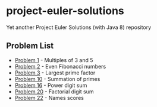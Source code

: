 # project-euler-solutions
Yet another Project Euler Solutions (with Java 8) repository

## Problem List
* [Problem 1](https://github.com/OguzOzkeroglu/project-euler-solutions/blob/master/src/main/java/com/foo/projecteuler/Problem1.java) - Multiples of 3 and 5
* [Problem 2](https://github.com/OguzOzkeroglu/project-euler-solutions/blob/master/src/main/java/com/foo/projecteuler/Problem2.java) - Even Fibonacci numbers
* [Problem 3](https://github.com/OguzOzkeroglu/project-euler-solutions/blob/master/src/main/java/com/foo/projecteuler/Problem3.java) - Largest prime factor
* [Problem 10](https://github.com/OguzOzkeroglu/project-euler-solutions/blob/master/src/main/java/com/foo/projecteuler/Problem10.java) - Summation of primes
* [Problem 16](https://github.com/OguzOzkeroglu/project-euler-solutions/blob/master/src/main/java/com/foo/projecteuler/Problem16.java) - Power digit sum
* [Problem 20](https://github.com/OguzOzkeroglu/project-euler-solutions/blob/master/src/main/java/com/foo/projecteuler/Problem20.java) - Factorial digit sum
* [Problem 22](https://github.com/OguzOzkeroglu/project-euler-solutions/blob/master/src/main/java/com/foo/projecteuler/Problem22.java) - Names scores
